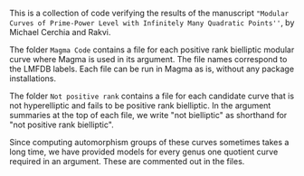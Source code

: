 This is a collection of code verifying the results of the manuscript ``"Modular Curves of Prime-Power Level with Infinitely Many Quadratic Points''``, by Michael Cerchia and Rakvi.

The folder ``Magma Code`` contains a file for each positive rank bielliptic modular curve where Magma is used in its argument. The file names correspond to the LMFDB labels. Each file can be run in Magma as is, without any package installations. 

The folder ``Not positive rank`` contains a file for each candidate curve that is not hyperelliptic and fails to be positive rank bielliptic. In the argument summaries at the top of each file, we write "not bielliptic" as shorthand for "not positive rank bielliptic". 

Since computing automorphism groups of these curves sometimes takes a long time, we have provided models for every genus one quotient curve required in an argument. These are commented out in the files. 
